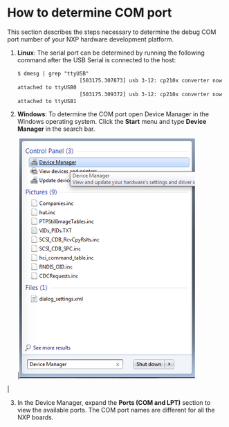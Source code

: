 # How to determine COM port

This section describes the steps necessary to determine the debug COM port number of your NXP hardware development platform.

1.  **Linux**: The serial port can be determined by running the following command after the USB Serial is connected to the host:

    ```
    $ dmesg | grep "ttyUSB"
                        [503175.307873] usb 3-12: cp210x converter now attached to ttyUSB0
                        [503175.309372] usb 3-12: cp210x converter now attached to ttyUSB1
    ```

2.  **Windows**: To determine the COM port open Device Manager in the Windows operating system. Click the **Start** menu and type **Device Manager** in the search bar.

    |![](../images/device_manager.png "Device Manager")

|

3.  In the Device Manager, expand the **Ports \(COM and LPT\)** section to view the available ports. The COM port names are different for all the NXP boards.

